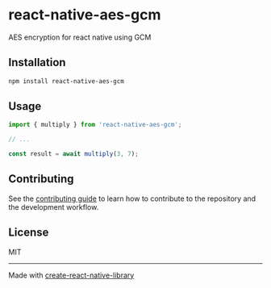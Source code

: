 # react-native-aes-gcm

AES encryption for react native using GCM

## Installation

```sh
npm install react-native-aes-gcm
```

## Usage

```js
import { multiply } from 'react-native-aes-gcm';

// ...

const result = await multiply(3, 7);
```

## Contributing

See the [contributing guide](CONTRIBUTING.md) to learn how to contribute to the repository and the development workflow.

## License

MIT

---

Made with [create-react-native-library](https://github.com/callstack/react-native-builder-bob)
